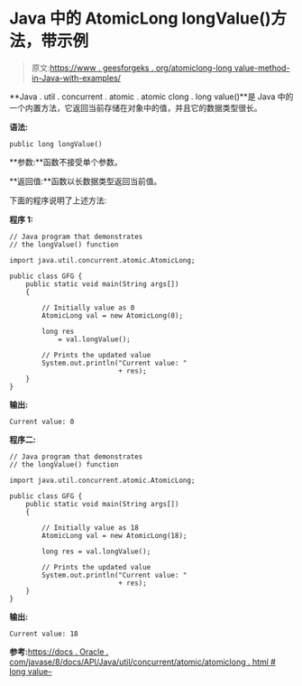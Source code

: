 # Java 中的 AtomicLong longValue()方法，带示例

> 原文:[https://www . geesforgeks . org/atomiclong-long value-method-in-Java-with-examples/](https://www.geeksforgeeks.org/atomiclong-longvalue-method-in-java-with-examples/)

**Java . util . concurrent . atomic . atomic clong . long value()**是 Java 中的一个内置方法，它返回当前存储在对象中的值，并且它的数据类型很长。

**语法:**

```
public long longValue()

```

**参数:**函数不接受单个参数。

**返回值:**函数以长数据类型返回当前值。

下面的程序说明了上述方法:

**程序 1:**

```
// Java program that demonstrates
// the longValue() function

import java.util.concurrent.atomic.AtomicLong;

public class GFG {
    public static void main(String args[])
    {

        // Initially value as 0
        AtomicLong val = new AtomicLong(0);

        long res
            = val.longValue();

        // Prints the updated value
        System.out.println("Current value: "
                           + res);
    }
}
```

**输出:**

```
Current value: 0

```

**程序二:**

```
// Java program that demonstrates
// the longValue() function

import java.util.concurrent.atomic.AtomicLong;

public class GFG {
    public static void main(String args[])
    {

        // Initially value as 18
        AtomicLong val = new AtomicLong(18);

        long res = val.longValue();

        // Prints the updated value
        System.out.println("Current value: "
                           + res);
    }
}
```

**输出:**

```
Current value: 18

```

**参考:**[https://docs . Oracle . com/javase/8/docs/API/Java/util/concurrent/atomic/atomiclong . html # long value–](https://docs.oracle.com/javase/8/docs/api/java/util/concurrent/atomic/AtomicLong.html#longValue--)